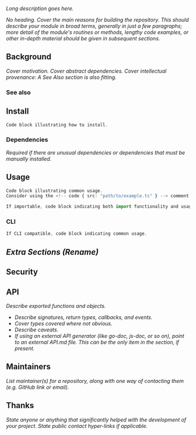<!-- header -->

_Long description goes here._

_No heading. Cover the main reasons for building the repository. This should describe your module in broad terms, generally in just a few paragraphs; more detail of the module's routines or methods, lengthy code examples, or other in-depth material should be given in subsequent sections._

<!-- table-of-contents -->

## Background

_Cover motivation. Cover abstract dependencies. Cover intellectual provenance: A See Also section is also fitting._

### See also

## Install

```ts
Code block illustrating how to install.
```

### Dependencies

_Required if there are unusual dependencies or dependencies that must be manually installed._

## Usage

```ts
Code block illustrating common usage.
Consider using the <!-- code { src: "path/to/example.ts" } --> comment as well.
```

```ts
If importable, code block indicating both import functionality and usage.
```

### CLI

```ts
If CLI compatible, code block indicating common usage.
```

## _Extra Sections (Rename)_

## Security

## API

_Describe exported functions and objects._

- _Describe signatures, return types, callbacks, and events._
- _Cover types covered where not obvious._
- _Describe caveats._
- _If using an external API generator (like go-doc, js-doc, or so on), point to an external API.md file. This can be the only item in the section, if present._

## Maintainers

_List maintainer(s) for a repository, along with one way of contacting them (e.g. GitHub link or email)._

## Thanks

_State anyone or anything that significantly helped with the development of your project. State public contact hyper-links if applicable._

<!-- footer -->
